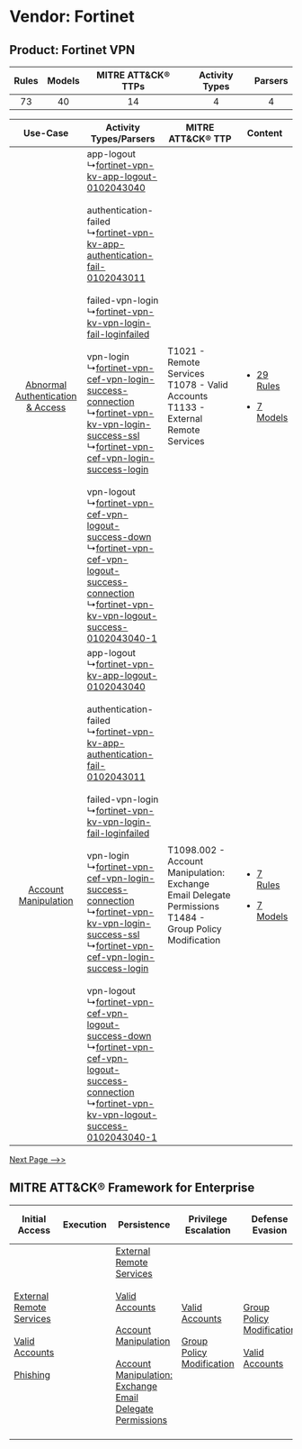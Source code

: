 Vendor: Fortinet
================
Product: Fortinet VPN
---------------------
| Rules | Models | MITRE ATT&CK® TTPs | Activity Types | Parsers |
|:-----:|:------:|:------------------:|:--------------:|:-------:|
|  73   |   40   |         14         |       4        |    4    |

|    Use-Case    | Activity Types/Parsers    | MITRE ATT&CK® TTP    | Content    |
|:----:| ---- | ---- | ---- |
| [Abnormal Authentication & Access](../../../UseCases/uc_abnormal_authentication_&_access.md) |  app-logout<br> ↳[fortinet-vpn-kv-app-logout-0102043040](Ps/pC_fortinetvpnkvapplogout0102043040.md)<br><br> authentication-failed<br> ↳[fortinet-vpn-kv-app-authentication-fail-0102043011](Ps/pC_fortinetvpnkvappauthenticationfail0102043011.md)<br><br> failed-vpn-login<br> ↳[fortinet-vpn-kv-vpn-login-fail-loginfailed](Ps/pC_fortinetvpnkvvpnloginfailloginfailed.md)<br><br> vpn-login<br> ↳[fortinet-vpn-cef-vpn-login-success-connection](Ps/pC_fortinetvpncefvpnloginsuccessconnection.md)<br> ↳[fortinet-vpn-kv-vpn-login-success-ssl](Ps/pC_fortinetvpnkvvpnloginsuccessssl.md)<br> ↳[fortinet-vpn-cef-vpn-login-success-login](Ps/pC_fortinetvpncefvpnloginsuccesslogin.md)<br><br> vpn-logout<br> ↳[fortinet-vpn-cef-vpn-logout-success-down](Ps/pC_fortinetvpncefvpnlogoutsuccessdown.md)<br> ↳[fortinet-vpn-cef-vpn-logout-success-connection](Ps/pC_fortinetvpncefvpnlogoutsuccessconnection.md)<br> ↳[fortinet-vpn-kv-vpn-logout-success-0102043040-1](Ps/pC_fortinetvpnkvvpnlogoutsuccess01020430401.md)<br> | T1021 - Remote Services<br>T1078 - Valid Accounts<br>T1133 - External Remote Services<br>    | [<ul><li>29 Rules</li></ul><ul><li>7 Models</li></ul>](RM/r_m_fortinet_fortinet_vpn_Abnormal_Authentication_&_Access.md) |
|    [Account Manipulation](../../../UseCases/uc_account_manipulation.md)    |  app-logout<br> ↳[fortinet-vpn-kv-app-logout-0102043040](Ps/pC_fortinetvpnkvapplogout0102043040.md)<br><br> authentication-failed<br> ↳[fortinet-vpn-kv-app-authentication-fail-0102043011](Ps/pC_fortinetvpnkvappauthenticationfail0102043011.md)<br><br> failed-vpn-login<br> ↳[fortinet-vpn-kv-vpn-login-fail-loginfailed](Ps/pC_fortinetvpnkvvpnloginfailloginfailed.md)<br><br> vpn-login<br> ↳[fortinet-vpn-cef-vpn-login-success-connection](Ps/pC_fortinetvpncefvpnloginsuccessconnection.md)<br> ↳[fortinet-vpn-kv-vpn-login-success-ssl](Ps/pC_fortinetvpnkvvpnloginsuccessssl.md)<br> ↳[fortinet-vpn-cef-vpn-login-success-login](Ps/pC_fortinetvpncefvpnloginsuccesslogin.md)<br><br> vpn-logout<br> ↳[fortinet-vpn-cef-vpn-logout-success-down](Ps/pC_fortinetvpncefvpnlogoutsuccessdown.md)<br> ↳[fortinet-vpn-cef-vpn-logout-success-connection](Ps/pC_fortinetvpncefvpnlogoutsuccessconnection.md)<br> ↳[fortinet-vpn-kv-vpn-logout-success-0102043040-1](Ps/pC_fortinetvpnkvvpnlogoutsuccess01020430401.md)<br> | T1098.002 - Account Manipulation: Exchange Email Delegate Permissions<br>T1484 - Group Policy Modification<br> | [<ul><li>7 Rules</li></ul><ul><li>7 Models</li></ul>](RM/r_m_fortinet_fortinet_vpn_Account_Manipulation.md)    |
[Next Page -->>](2_ds_fortinet_fortinet_vpn.md)

MITRE ATT&CK® Framework for Enterprise
--------------------------------------
| Initial Access                                                                                                                                                                                                | Execution | Persistence                                                                                                                                                                                                                                                                                                                                 | Privilege Escalation                                                                                                                              | Defense Evasion                                                                                                                                   | Credential Access                                                                                                                                                                                                                                                                                                                                | Discovery | Lateral Movement                                                     | Collection | Command and Control                                                                                                                       | Exfiltration                                                                                                                                                                                                                                                                                                                                                                                                                                                | Impact |
| ------------------------------------------------------------------------------------------------------------------------------------------------------------------------------------------------------------- | --------- | ------------------------------------------------------------------------------------------------------------------------------------------------------------------------------------------------------------------------------------------------------------------------------------------------------------------------------------------- | ------------------------------------------------------------------------------------------------------------------------------------------------- | ------------------------------------------------------------------------------------------------------------------------------------------------- | ------------------------------------------------------------------------------------------------------------------------------------------------------------------------------------------------------------------------------------------------------------------------------------------------------------------------------------------------ | --------- | -------------------------------------------------------------------- | ---------- | ----------------------------------------------------------------------------------------------------------------------------------------- | ----------------------------------------------------------------------------------------------------------------------------------------------------------------------------------------------------------------------------------------------------------------------------------------------------------------------------------------------------------------------------------------------------------------------------------------------------------- | ------ |
| [External Remote Services](https://attack.mitre.org/techniques/T1133)<br><br>[Valid Accounts](https://attack.mitre.org/techniques/T1078)<br><br>[Phishing](https://attack.mitre.org/techniques/T1566)<br><br> |           | [External Remote Services](https://attack.mitre.org/techniques/T1133)<br><br>[Valid Accounts](https://attack.mitre.org/techniques/T1078)<br><br>[Account Manipulation](https://attack.mitre.org/techniques/T1098)<br><br>[Account Manipulation: Exchange Email Delegate Permissions](https://attack.mitre.org/techniques/T1098/002)<br><br> | [Valid Accounts](https://attack.mitre.org/techniques/T1078)<br><br>[Group Policy Modification](https://attack.mitre.org/techniques/T1484)<br><br> | [Group Policy Modification](https://attack.mitre.org/techniques/T1484)<br><br>[Valid Accounts](https://attack.mitre.org/techniques/T1078)<br><br> | [Brute Force](https://attack.mitre.org/techniques/T1110)<br><br>[Steal or Forge Kerberos Tickets](https://attack.mitre.org/techniques/T1558)<br><br>[Credentials from Password Stores](https://attack.mitre.org/techniques/T1555)<br><br>[Steal or Forge Kerberos Tickets: Kerberoasting](https://attack.mitre.org/techniques/T1558/003)<br><br> |           | [Remote Services](https://attack.mitre.org/techniques/T1021)<br><br> |            | [Proxy: Multi-hop Proxy](https://attack.mitre.org/techniques/T1090/003)<br><br>[Proxy](https://attack.mitre.org/techniques/T1090)<br><br> | [Exfiltration Over Alternative Protocol](https://attack.mitre.org/techniques/T1048)<br><br>[Exfiltration Over Alternative Protocol: Exfiltration Over Unencrypted/Obfuscated Non-C2 Protocol](https://attack.mitre.org/techniques/T1048/003)<br><br>[Exfiltration Over Physical Medium: Exfiltration over USB](https://attack.mitre.org/techniques/T1052/001)<br><br>[Exfiltration Over Physical Medium](https://attack.mitre.org/techniques/T1052)<br><br> |        |